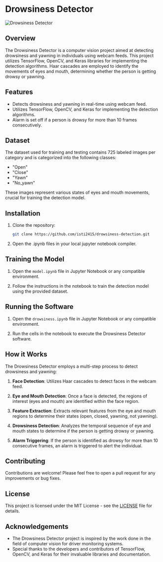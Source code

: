 # Drowsiness Detector

![Drowsiness Detector](https://img.shields.io/badge/Drowsiness-Detector-blue)

## Overview

The Drowsiness Detector is a computer vision project aimed at detecting drowsiness and yawning in individuals using webcam feeds. This project utilizes TensorFlow, OpenCV, and Keras libraries for implementing the detection algorithms. Haar cascades are employed to identify the movements of eyes and mouth, determining whether the person is getting drowsy or yawning.

## Features

- Detects drowsiness and yawning in real-time using webcam feed.
- Utilizes TensorFlow, OpenCV, and Keras for implementing the detection algorithms.
- Alarm is set off if a person is drowsy for more than 10 frames consecutively.

## Dataset

The dataset used for training and testing contains 725 labeled images per category and is categorized into the following classes:
- "Open"
- "Close"
- "Yawn"
- "No_yawn"

These images represent various states of eyes and mouth movements, crucial for training the detection model.

## Installation

1. Clone the repository:
   ```bash
   git clone https://github.com/isti2415/drowsiness-detection.git
   ```

2. Open the .ipynb files in your local jupyter notebook compiler.

## Training the Model

1. Open the `model.ipynb` file in Jupyter Notebook or any compatible environment.

2. Follow the instructions in the notebook to train the detection model using the provided dataset.

## Running the Software

1. Open the `drowsiness.ipynb` file in Jupyter Notebook or any compatible environment.

2. Run the cells in the notebook to execute the Drowsiness Detector software.

## How it Works

The Drowsiness Detector employs a multi-step process to detect drowsiness and yawning:

1. **Face Detection**: Utilizes Haar cascades to detect faces in the webcam feed.

2. **Eye and Mouth Detection**: Once a face is detected, the regions of interest (eyes and mouth) are identified within the face region.

3. **Feature Extraction**: Extracts relevant features from the eye and mouth regions to determine their states (open, closed, yawning, not yawning).

4. **Drowsiness Detection**: Analyzes the temporal sequence of eye and mouth states to determine if the person is getting drowsy or yawning.

5. **Alarm Triggering**: If the person is identified as drowsy for more than 10 consecutive frames, an alarm is triggered to alert the individual.

## Contributing

Contributions are welcome! Please feel free to open a pull request for any improvements or bug fixes.

## License

This project is licensed under the MIT License - see the [LICENSE](LICENSE) file for details.

## Acknowledgements

- The Drowsiness Detector project is inspired by the work done in the field of computer vision for driver monitoring systems.
- Special thanks to the developers and contributors of TensorFlow, OpenCV, and Keras for their invaluable libraries and documentation.
